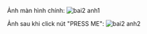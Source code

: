 Ảnh màn hình chính:
![bai2 anh1](https://github.com/coder1357642/bai-2-di-dong/assets/45459141/dd6a3ca2-3086-4a1c-a93f-647c21b14a47)

Ảnh sau khi click nút "PRESS ME":
![bai2 anh2](https://github.com/coder1357642/bai-2-di-dong/assets/45459141/7bbcfae7-125c-47f5-b02a-d325d8b4557e)
